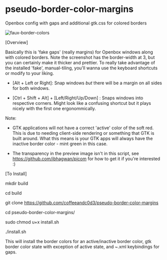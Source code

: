 # pseudo-border-color-margins
Openbox config with gaps and additional gtk.css for colored borders

![faux-border-colors](https://user-images.githubusercontent.com/31811490/158075168-4eac0bc5-76db-488d-8b42-bc4df596f772.png)

[Overview]

Basically this is 'fake gaps' (really margins) for Openbox windows along with colored borders. Note the screenshot has the border-width at 3, but you can certainly make it thicker and prettier. 
To really take advantage of the installed 'fake', manual-tiling, you'll wanna use the keyboard shortcuts or modify to your liking. 

* [Alt + Left or Right]:
Snap windows *but* there will be a margin on all sides for both windows.

* [Ctrl + Shift + Alt] + [Left/Right/Up/Down] : 
Snaps windows into respective corners. Might look like a confusing shortcut but it plays nicely with the first one 
ergonommically. 

Note: 

* GTK applications will not have a correct 'active' color of the soft red. This is due to needing client-side rendering or something that GTK is built around. 
What this means is your GTK apps will always have the inactive border color - mint green in this case. 

* The transparency in the preview image isn't in this script, see https://github.com/ibhagwan/picom for how to get it if you're interested :)

[To Install]

mkdir build

cd build

git clone https://github.com/coffeeandc0d3/pseudo-border-color-margins

cd pseudo-border-color-margins/ 

sudo chmod u+x install.sh

./install.sh

This will install the border colors for an active/inactive border color, gtk border color state with exception of active state, and ~.xml keybindings for gaps.   
